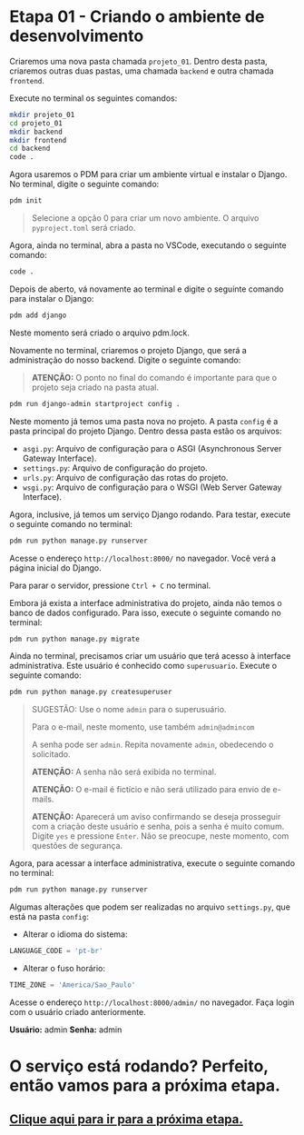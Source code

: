 # Etapa 01 - Criando o ambiente de desenvolvimento

Criaremos uma nova pasta chamada `projeto_01`. Dentro desta pasta, criaremos outras duas pastas, uma chamada `backend` e outra chamada `frontend`. 

Execute no terminal os seguintes comandos:
```bash
mkdir projeto_01
cd projeto_01
mkdir backend
mkdir frontend
cd backend
code .
```

Agora usaremos o PDM para criar um ambiente virtual e instalar o Django. No terminal, digite o seguinte comando:
```bash
pdm init
```

> Selecione a opção 0 para criar um novo ambiente. O arquivo `pyproject.toml` será criado.

Agora, ainda no terminal, abra a pasta no VSCode, executando o seguinte comando:
```bash
code .
```

Depois de aberto, vá novamente ao terminal e digite o seguinte comando para instalar o Django:
```bash
pdm add django
```

Neste momento será criado o arquivo pdm.lock.

Novamente no terminal, criaremos o projeto Django, que será a administração do nosso backend. Digite o seguinte comando:

> **ATENÇÃO:** O ponto no final do comando é importante para que o projeto seja criado na pasta atual.
```bash
pdm run django-admin startproject config .
```

Neste momento já temos uma pasta nova no projeto. A pasta `config` é a pasta principal do projeto Django. Dentro dessa pasta estão os arquivos:
- `asgi.py`: Arquivo de configuração para o ASGI (Asynchronous Server Gateway Interface).
- `settings.py`: Arquivo de configuração do projeto.
- `urls.py`: Arquivo de configuração das rotas do projeto.
- `wsgi.py`: Arquivo de configuração para o WSGI (Web Server Gateway Interface).

Agora, inclusive, já temos um serviço Django rodando. Para testar, execute o seguinte comando no terminal:
```bash
pdm run python manage.py runserver
```

Acesse o endereço `http://localhost:8000/` no navegador. Você verá a página inicial do Django.

Para parar o servidor, pressione `Ctrl + C` no terminal.

Embora já exista a interface administrativa do projeto, ainda não temos o banco de dados configurado. Para isso, execute o seguinte comando no terminal:
```bash
pdm run python manage.py migrate
```

Ainda no terminal, precisamos criar um usuário que terá acesso à interface administrativa. Este usuário é conhecido como `superusuario`. Execute o seguinte comando:
```bash
pdm run python manage.py createsuperuser
```

> SUGESTÃO: Use o nome `admin` para o superusuário.
> 
> Para o e-mail, neste momento, use também `admin@admincom`
>
> A senha pode ser `admin`. Repita novamente `admin`, obedecendo o solicitado.
>
> **ATENÇÃO:** A senha não será exibida no terminal.
>
> **ATENÇÃO:** O e-mail é fictício e não será utilizado para envio de e-mails.
>
> **ATENÇÃO:** Aparecerá um aviso confirmando se deseja prosseguir com a criação deste usuário e senha, pois a senha é muito comum. Digite `yes` e pressione `Enter`. Não se preocupe, neste momento, com questões de segurança.

Agora, para acessar a interface administrativa, execute o seguinte comando no terminal:
```bash
pdm run python manage.py runserver
```

Algumas alterações que podem ser realizadas no arquivo `settings.py`, que está na pasta `config`:
- Alterar o idioma do sistema:
```python
LANGUAGE_CODE = 'pt-br'
```
- Alterar o fuso horário:
```python
TIME_ZONE = 'America/Sao_Paulo'
```

Acesse o endereço `http://localhost:8000/admin/` no navegador. Faça login com o usuário criado anteriormente.

**Usuário:** admin
**Senha:** admin

# O serviço está rodando? Perfeito, então vamos para a próxima etapa.

## [Clique aqui para ir para a próxima etapa.](../etapa_02/README.md)